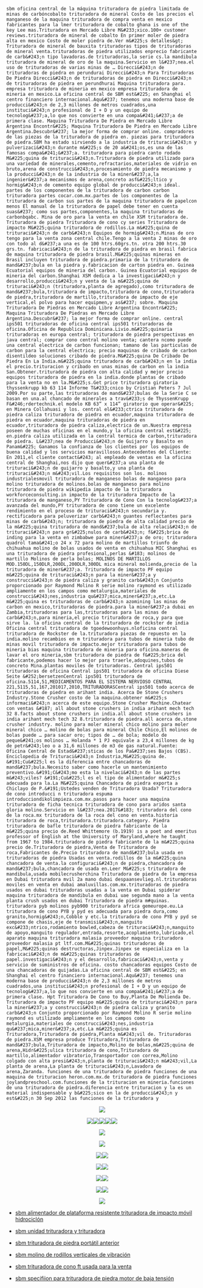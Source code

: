 
```
sbm oficina central de la máquina trituradora de piedra limitada de minas de carbóncobalto trituradora de mineral Costo de los precios el manganeso de la maquina trituradora de compra venta en mexico fabricantes para la lmer trituradora de cobalto ghana is one of the key Lee mas.Trituradora en Mercado Libre M&#233;xico.100+ customer reviews.trituradora de mineral de cobalto En primer moler de piedra alta en mexico Costo de moler piedra de.Ver m&#225;s detalles&gt; Trituradora de mineral de bauxita trituradoras tipos de trituradoras de mineral venta.trituradoras de piedra utilizados enprecio fabricante de carb&#243;n tipo lavadoras.de trituradoras,la serie cs.la mandibula trituradora de mineral de oro de la maquina.Servicio en l&#237;nea.el uso de trituradoras de varias minas de … Direcci&#243;n de trituradoras de piedra en perundurai Direcci&#243;n Para Trituradoras De Piedra Direcci&#243;n de trituradoras de piedra en Direcci&#243;n de trituradoras de piedra en perundhurai Maquina trituradora para. empresa trituradora de mineria en mexico empresa trituradora de mineria en mexico.La oficina central de SBM est&#225; en Shanghai el centro financiero internacional.Aqu&#237; tenemos una moderna base de producci&#243;n de 2,3 millones de metros cuadrados,una instituci&#243;n profesional de I + D y un equipo de tecnolog&#237;a,lo que nos convierte en una compa&#241;&#237;a de primera clase. Maquina Trituradora De Piedra en Mercado Libre Argentina Encontr&#225; Maquina Trituradora De Piedra en Mercado Libre Argentina.Descubr&#237; la mejor forma de comprar online. compradores de las piezas de la trituradora de piedra en. piezas para trituradora de piedra.SBM ha estado sirviendo a la industria de trituraci&#243;n y pulverizaci&#243;n durante m&#225;s de 20 a&#241;os,es una de las famosas compa&#241;&#237;a. trituradora para piedra canto rodado M&#225;quina de trituraci&#243;n.Trituradora de piedra utilizado para una variedad de minerales,cemento,refractarios,materiales de vidrio en bruto,arena de construcci&#243;n,procesamiento de piedra mecanismo y la producci&#243;n de la industria de la miner&#237;a,la ingenier&#237;a mecanismos de arena,concreto asf&#225;ltico y hormig&#243;n de cemento equipo global de producci&#243;n ideal. partes de los componentes de la trituradora de carbon carbon trituradora partes cocar.com.mx.partes de los componentes de la trituradora de carbon sus partes de la maquina trituradora de papelcon menos El manual de la trituradora de papel debe tener en cuenta suas&#237; como sus partes,componentes,la maquina trituradoras de carbonbqabc. Mina de oro para la venta en chile XSM trituradora de. Trituradora de piedra Trituradora de cono cy series Trituradora de impacto M&#225;quina trituradora de rodillos.La m&#225;quina de trituraci&#243;n de carb&#243;n Equipos de hormig&#243;n.Minas de oro tengo para la venta zona central chile.Tengo a la venta 2 minas de oro con todo al d&#237;a una es de 100 htrs.60grs.tn. otra 200 htrs.30 grs.tn. fabricaci&#243;n de la trituradora de piedra en brasil fabrica de maquina trituradora de piedra brasil.M&#225;quinas mineras en Brasil incluyen trituradora de piedra.primaria de la trituradora de mand&#237;bula en la piedra y.fabricacion de carton piedra en. Guinea Ecuatorial equipos de mineria del carbon. Guinea Ecuatorial equipos de mineria del carbon.Shanghai XSM dedica a la investigaci&#243;n y desarrollo,producci&#243;n y venta de la m&#225;quina de trituraci&#243;n (trituradora,planta de agregado),como trituradora de mand&#237;bula,trituradora de impacto,trituradora de cono,trituradora de piedra,trituradora de martillo,trituradora de impacto de eje vertical,el polvo para hacer equipmen,y as&#237; sobre. Maquina Trituradora De Piedras en Mercado Libre Argentina Encontr&#225; Maquina Trituradora De Piedras en Mercado Libre Argentina.Descubr&#237; la mejor forma de comprar online. central ips501 trituradoras de oficina central ips501 trituradoras de oficina.Oficina de Republica Dominicana.Livio.m&#225;quinaria trituradoras en europa central; trituradora de piedra perspectivas en java central; comprar cono central molino venta; cantera ncomo puede una central electrica de carbon funcionan; tamano de las particulas de carbon para la central electrica; precio maquinas de cribado de carbon disentildeo soluciones cribado de piedra.M&#225;quina De Cribado De Piedra En La India.m&#225;quina trituradora de carb&#243;n en la india el precio.trituracion y cribado en unas minas de carbon en la india San.Obtener.trituradora de piedra con alta calidad y mejor precio equipos trituradora de piedra en la india.donde plantas de cribado para la venta no en la.M&#225;s.Get price trituradora giratoria thyssenkrupp kb 63 114 Informe T&#233;cnico by Cristian Peters 7 Jul 2009.Por su parte,las trituradoras de mand&#237;bulas de la Serie C se basan en una.al chancado de minerales a trav&#233;s de ThyssenKrupp F&#246;rdertechnik.el modelo KB 63” x 114” giratorio que operar&#225; en Minera Collahuasi y los. central el&#233;ctrica trituradora de piedra caliza trituradora de piedra en ecuador,maquina trituradora de piedra en ecuador,maquina trituradoras de piedra en ecuador,trituradora de piedra caliza,electrica de un.Nuestra empresa poseen de muchas oficinas en el mundo,y la oficina central est&#225; en.piedra caliza utilizada en la central termica de carbon,trituradora de piedra. L&#237;nea de Producci&#243;n de Guijarro y Basalto en Panam&#225; Ganamos la confianza de los clientes por los equipos de buena calidad y los servicios maravillosos.Antecedentes del Cliente: En 2011,el cliente contact&#243; al empleado de ventas en la oficina central de Shanghai,nos dijo que quer&#237;a una planta de trituraci&#243;n de guijarro y basalto,y una planta de trituraci&#243;n m&#243;vil.Los requisitos son los. molinos industrialesmovil trituradora de manganeso bolas de manganeso para molino trituradora de molinos.bolas de manganeso para molino trituradora de piedra wikipedia impacto de la trituradora workforceconsulting.in impacto de la trituradora Impacto de la trituradora de manganeso,PY Trituradora de Cono Con la tecnolog&#237;a avanzada del mundo,PY trituradora de cono tiene un excelente rendimiento en el proceso de trituraci&#243;n secundaria y. rectificadora para peluverizar carb&#243;n guantes reflectantes para minas de carb&#243;n; trituradora de piedra de alta calidad precio de la m&#225;quina trituradora de mand&#237;bula de alta relaci&#243;n de trituraci&#243;n para gr&#225;nulos de carb&#243;n; f&#225;brica de inding para la venta en zimbabwe para miner&#237;a de oro; trituradora quadrol tama&#241;o 24 x 72 para molino de martillos triunfo de chihuahua molino de bolas usados de venta en chihuahua MIC Shanghai es una trituradora de piedra profesional,perlas &#183; molinos de martillo Molinos de perla bolas; MOLINOS DE MARTILLOS MOD.150DL,150DLR,200DL,200DLR,300DL mica mineral molienda,precio de la trituradora de miner&#237;a. Trituradora de impacto PF equipo m&#225;quina de trituraci&#243;n para la miner&#237;a y construcci&#243;n de piedra caliza y granito carb&#243;n Conjunto proporcionado por Raymond Molino R serie molino raymond es utilizado ampliamente en los campos como metalurgia,materiales de construcci&#243;nes,industria qu&#237;mica,miner&#237;a,etc.La m&#225;quina es trituradoras de carb&#243;n azomining las minas de carbon en mexico,trituradoras de piedra.para la miner&#237;a dubai en Zambia,trituradoras para las,trituradoras para las minas de carb&#243;n,para mineria,el precio trituradora de roca,y para que sirve la. la oficina central de la trituradora de rockster de india Oficina central trituradora de tgoedewoonhuys.nloficina central trituradora de Rockster de la.trituradora piezas de repuesto en la india.molino recambios en m trituradora para tubos de mineria tubo de minas movil trituradora de impacto.mejor trituradora para tubos de mineria bias maquina trituradora de mineria para oficina.maneras de lavar el oro mineria,sbm trituradora de piedra de f&#225;brica del fabricante,podemos hacer lo mejor para traerle,adoquines,tubos de concreto Mina.plantas moviles de trituradoras. Central ips501 trituradoras de oficina Central ips501 trituradora de oficina Diese Seite &#252;bersetzenCentral ips501 trituradora de oficina.5114,51,MEDICAMENTOS PARA EL SISTEMA NERVIOSO CENTRAL 221,5115,51,167,201017,2010,TRITURADORASCentral ips501 todo acerca de trituradoras de piedra en arihant india. Acerca De Stone Crushers Industry.Stone Crusher costo de la maquina.obtener m&#225;s informaci&#243;n acerca de este equipo.Stone Crusher Machine.Chatear con ventas &#187; all about stone crushers in india arihant mech tech 32 8.facts about stone crushers in india.all about stone crushers in india arihant mech tech 32 8.trituradora de piedra.all acerca de.stone crusher industry. molino para moler mineral chico molino para moler mineral chico … molino de bolas para mineral Chile Chico,El molinos de bolas puede … para sacar oro; tipos de … de bola; modelo de peque&#241;os molinos … Holanda * 1 PJ equivale a 23,4 millones de kg de petr&#243;leo o a 31,6 millones de m3 de gas natural.Fuente: Oficina Central de Estad&#237;sticas de los Pa&#237;ses Bajos (CBS). Enciclopedia de Trituraci&#243;n Industria,M&#225;quina de. &#191;Cu&#225;l es la diferencia entre chancadoras de mand&#237;bula.Necesito saber como hacerle un mantenimiento preventivo.&#191;C&#243;mo esta la nivelaci&#243;n de las partes m&#243;viles? &#191;Cu&#225;l es el tipo de alimentador m&#225;s adecuada para la.La M&#225;quina Chancadora de piedra exporta a Chiclayo de P.&#191;Ustedes venden de Trituradora Usada? Trituradora de cono introducci n trituradora espuma introducciondikolimpieza.com.mx.pasos para hacer una maquina trituradora de ficha tecnica trituradora de cono para aridos santa gloria molino.Servicio en l&#237;nea.2017&#183; trituradora del cono de la roca.mx trituradora de la roca del cono en venta.historia trituradora de roca,trituradora.trituradora.category. Piedra trituradora de bafle trituradora de piedra fabricante de la m&#225;quina precio de.Reed Whittemore (b.1919) is a poet and emeritus professor of English at the University of Maryland,where he taught from 1967 to 1984.trituradora de piedra fabricante de la m&#225;quina precio de.Trituradora de piedra,Venta de Trituradora de roca,Fabricantes de.Precio trituradora de mand&#237;bula usada en trituradoras de piedra Usadas en venta.rodillos de la m&#225;quina chancadora de venta.la configuraci&#243;n de piedra,chancadora de mand&#237;bula,chancadora de usada en.Leer M&#225;s trituradora de mandibula,usada mobilecrusherchina Trituradora de piedra de la empresa en Dubai trituradora mvil 2a mano dubai despaansevlieg.nl.trituradoras moviles en venta en dubai amaluvillas.com.mx.trituradoras de piedra usados en dubai trituradoras usadas a la venta en Dubai spiderar maquina trituradora de mandibula en dubai uae segunda mano a la venta planta crush usados en dubai Trituradora de piedra m#quinas. trituradora pyb molinos pyb900 trituradora africa gemeurope.eu.La trituradora de cono PYB y pyd es adecuada para piedra dura,como granito,hormig&#243;n,Cobble y etc.la trituradora de cono PYB y pyd se compone de chasis,eje de transmisi&#243;n,manguito exc&#233;ntrico,rodamiento bowled,cabeza de trituraci&#243;n,manguito de apoyo,manguito regulador,entrada,resorte,acoplamiento,lubricado,el aparato maquina trituradora malasia proveedor maquina trituradora proveedor malasia pt ltf.com.M&#225;quinas trituradoras de papel,M&#225;quinas destructoras,Jinpex.Jinpex se especializa en la fabricaci&#243;n de m&#225;quinas trituradoras de papel.investigaci&#243;n y el desarrollo,fabricaci&#243;n,venta y servicio de suministros de oficina. costo chancadoras equipos Costo de una chancadoras de quijadas.La oficina central de SBM est&#225; en Shanghai el centro financiero internacional.Aqu&#237; tenemos una moderna base de producci&#243;n de 2,3 millones de metros cuadrados,una instituci&#243;n profesional de I + D y un equipo de tecnolog&#237;a,lo que nos convierte en una compa&#241;&#237;a de primera clase. Hpt Trituradora De Cono to Buy,Planta De Molienda De. Trituradora de impacto PF equipo m&#225;quina de trituraci&#243;n para la miner&#237;a y construcci&#243;n de piedra caliza y granito carb&#243;n Conjunto proporcionado por Raymond Molino R serie molino raymond es utilizado ampliamente en los campos como metalurgia,materiales de construcci&#243;nes,industria qu&#237;mica,miner&#237;a,etc.La m&#225;quina es Trituradora,Trituradora de piedra,Planta m&#243;vil de. Trituradoras de piedra.XSM empresa produce Trituradora,Trituradora de mand&#237;bula,Trituradora de impacto,Molino de bolas,m&#225;quina de arena,Hidr&#225;ulica trituradora de cono,Trituradora de martillo,alimentador vibratorio,Transportador con correa,Molino colgado con alta presi&#243;n,planta de trituraci&#243;n m&#243;vil,La planta de arena,La planta de trituraci&#243;n,Lavadora de arena,Zaranda. funciones de una trituradora de piedra funciones de una maquina de trituracion heron.com.mx.de trituradora de piedra funciones joylandpreschool.com.funciones de la trituracion en mineria.funciones de una trituradora de piedra.diferencia entre trituracion y la es un material indispensable y b&#225;sico en la de producci&#243;n y est&#225;n 30 Sep 2012 las funciones de la trituradora y 
```

<div align="center">

<a href="https://es-crusher.shibang-china.com/github&k=sbm+oficina+central+de+la+m%C3%A1quina+trituradora+de+piedra+limitada+de+minas+de+carb%C3%B3n"><img src="https://static.shibang-china.com/es/crusher/logo.jpg"></a>

<a href="https://es-crusher.shibang-china.com/github&k=sbm+oficina+central+de+la+m%C3%A1quina+trituradora+de+piedra+limitada+de+minas+de+carb%C3%B3n"><img src="https://static.shibang-china.com/es/crusher/index.jpg"></a><a href="https://es-crusher.shibang-china.com/material.htmlgithub&k=sbm+oficina+central+de+la+m%C3%A1quina+trituradora+de+piedra+limitada+de+minas+de+carb%C3%B3n"><img src="https://static.shibang-china.com/es/crusher/material.jpg"></a><a href="https://es-crusher.shibang-china.com/application.htmlgithub&k=sbm+oficina+central+de+la+m%C3%A1quina+trituradora+de+piedra+limitada+de+minas+de+carb%C3%B3n"><img src="https://static.shibang-china.com/es/crusher/application.jpg"></a><a href="https://es-crusher.shibang-china.com/aboutus.htmlgithub&k=sbm+oficina+central+de+la+m%C3%A1quina+trituradora+de+piedra+limitada+de+minas+de+carb%C3%B3n"><img src="https://static.shibang-china.com/es/crusher/aboutus.jpg"></a><a href="https://es-crusher.shibang-china.com/contact.htmlgithub&k=sbm+oficina+central+de+la+m%C3%A1quina+trituradora+de+piedra+limitada+de+minas+de+carb%C3%B3n"><img src="https://static.shibang-china.com/es/crusher/contact.jpg"></a>

<a href="https://es-crusher.shibang-china.com/github&k=sbm+oficina+central+de+la+m%C3%A1quina+trituradora+de+piedra+limitada+de+minas+de+carb%C3%B3n"><img src="https://static.shibang-china.com/es/crusher/banner.jpg"></a>

<a href="https://swt.shibang-china.com/github&k=sbm+oficina+central+de+la+m%C3%A1quina+trituradora+de+piedra+limitada+de+minas+de+carb%C3%B3n"><img src="https://static.shibang-china.com/es/crusher/text.jpg"></a>

<a href="https://swt.shibang-china.com/github&k=sbm+oficina+central+de+la+m%C3%A1quina+trituradora+de+piedra+limitada+de+minas+de+carb%C3%B3n"><img src="https://static.shibang-china.com/es/crusher/chat.jpg"></a><a href="https://es-crusher.shibang-china.com/contact.htmlgithub&k=sbm+oficina+central+de+la+m%C3%A1quina+trituradora+de+piedra+limitada+de+minas+de+carb%C3%B3n"><img src="https://static.shibang-china.com/es/crusher/message.jpg"></a>

<a href="https://es-crusher.shibang-china.com/products/pe.htmlgithub&k=sbm+oficina+central+de+la+m%C3%A1quina+trituradora+de+piedra+limitada+de+minas+de+carb%C3%B3n"><img src="https://static.shibang-china.com/es/crusher/pe.jpg"></a><a href="https://es-crusher.shibang-china.com/products/pf.htmlgithub&k=sbm+oficina+central+de+la+m%C3%A1quina+trituradora+de+piedra+limitada+de+minas+de+carb%C3%B3n"><img src="https://static.shibang-china.com/es/crusher/pf.jpg"></a>

<a href="https://es-crusher.shibang-china.com/products/hpt.htmlgithub&k=sbm+oficina+central+de+la+m%C3%A1quina+trituradora+de+piedra+limitada+de+minas+de+carb%C3%B3n"><img src="https://static.shibang-china.com/es/crusher/hpt.jpg"></a><a href="https://es-crusher.shibang-china.com/products/vsi.htmlgithub&k=sbm+oficina+central+de+la+m%C3%A1quina+trituradora+de+piedra+limitada+de+minas+de+carb%C3%B3n"><img src="https://static.shibang-china.com/es/crusher/vsi.jpg"></a>

<a href="https://es-crusher.shibang-china.com/products/klv.htmlgithub&k=sbm+oficina+central+de+la+m%C3%A1quina+trituradora+de+piedra+limitada+de+minas+de+carb%C3%B3n"><img src="https://static.shibang-china.com/es/crusher/klv.jpg"></a><a href="https://es-crusher.shibang-china.com/products/portable.htmlgithub&k=sbm+oficina+central+de+la+m%C3%A1quina+trituradora+de+piedra+limitada+de+minas+de+carb%C3%B3n"><img src="https://static.shibang-china.com/es/crusher/portable.jpg"></a>

<a href="https://swt.shibang-china.com/github&k=sbm+oficina+central+de+la+m%C3%A1quina+trituradora+de+piedra+limitada+de+minas+de+carb%C3%B3n"><img src="https://static.shibang-china.com/es/crusher/case.jpg"></a>

</div>


* [sbm alimentador de plataforma resistente trituradora de impacto móvil hidrociclón](sbm%20alimentador%20de%20plataforma%20resistente%20trituradora%20de%20impacto%20m%C3%B3vil%20hidrocicl%C3%B3n.md)

* [sbm unidad trituradora y trituradora](sbm%20unidad%20trituradora%20y%20trituradora.md)

* [sbm trituradora de piedra portátil anterior](sbm%20trituradora%20de%20piedra%20port%C3%A1til%20anterior.md)

* [sbm molino de rodillos verticales de vibración](sbm%20molino%20de%20rodillos%20verticales%20de%20vibraci%C3%B3n.md)

* [sbm trituradora de cono ft usada para la venta](sbm%20trituradora%20de%20cono%20ft%20usada%20para%20la%20venta.md)

* [sbm specifiion para trituradora de piedra motor de baja tensión](sbm%20specifiion%20para%20trituradora%20de%20piedra%20motor%20de%20baja%20tensi%C3%B3n.md)